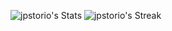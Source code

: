 ![jpstorio's Stats](https://github-readme-stats.vercel.app/api?username=jpstorio&theme=vue-dark&show_icons=true&hide_border=true&count_private=true)
![jpstorio's Streak](https://github-readme-streak-stats.herokuapp.com/?user=jpstorio&theme=vue-dark&hide_border=true) 
